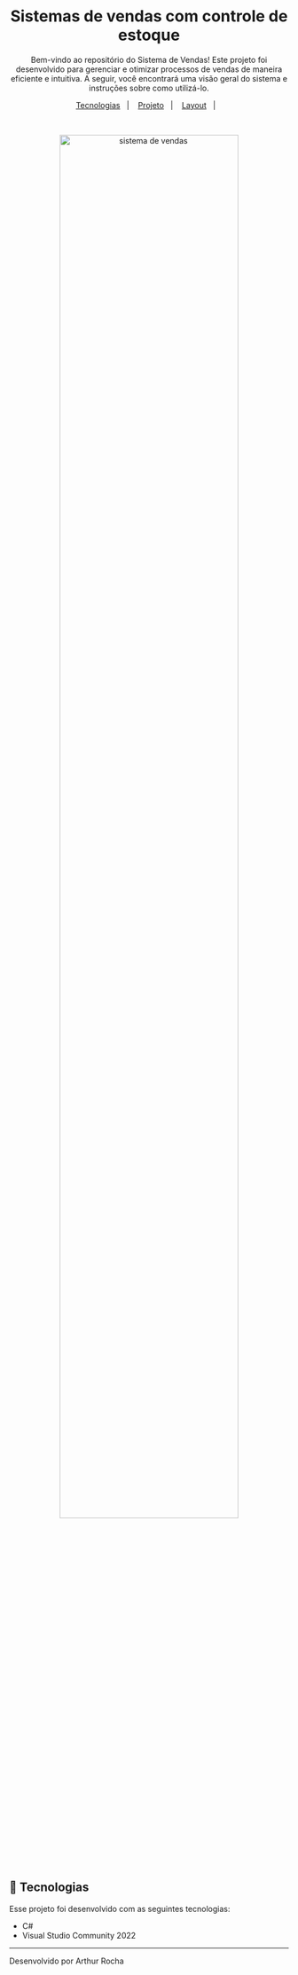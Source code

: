 <h1 align="center"> Sistemas de vendas com controle de estoque </h1>

<p align="center">
 Bem-vindo ao repositório do Sistema de Vendas! Este projeto foi desenvolvido para gerenciar e otimizar processos de vendas de maneira eficiente e intuitiva. A seguir, você encontrará uma visão geral do sistema e instruções sobre como utilizá-lo.
</p>

<p align="center">
  <a href="#-tecnologias">Tecnologias</a>&nbsp;&nbsp;&nbsp;|&nbsp;&nbsp;&nbsp;
  <a href="#-projeto">Projeto</a>&nbsp;&nbsp;&nbsp;|&nbsp;&nbsp;&nbsp;
  <a href="#-layout">Layout</a>&nbsp;&nbsp;&nbsp;|&nbsp;&nbsp;&nbsp;
</p>


<br>

<p align="center">
  <img alt="sistema de vendas" src="" style="width: 80%; margin: auto;">
</p>

## 🚀 Tecnologias

Esse projeto foi desenvolvido com as seguintes tecnologias:

- C#
- Visual Studio Community 2022


---

Desenvolvido por Arthur Rocha

